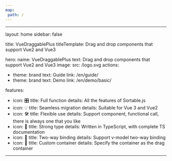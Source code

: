 ```yaml
---
map:
 path: /
---
```

---
layout: home
sidebar: false

title: VueDraggablePlus
titleTemplate: Drag and drop components that support Vue2 and Vue3

hero:
 name: VueDraggablePlus
 text: Drag and drop components that support Vue2 and Vue3
 image:
   src: /logo.svg
 actions:
   - theme: brand
     text: Guide
     link: /en/guide/
   - theme: brand
     text: Demo
     link: /en/demo/basic/

features:
  - icon: 🎛
    title: Full function
    details: All the features of Sortable.js
  - icon: 💡
    title: Seamless migration
    details: Suitable for Vue 3 and Vue2
  - icon: 🛠
    title: Flexible use
    details: Support component, functional call, there is always one that you like
  - icon: 🦾️
    title: Strong type
    details: Written in TypeScript, with complete TS documentation
  - icon: 🔌
    title: Two-way binding
    details: Support v-model two-way binding
  - icon: 🎪
    title: Custom container
    details: Specify the container as the drag container

---


<span/>
